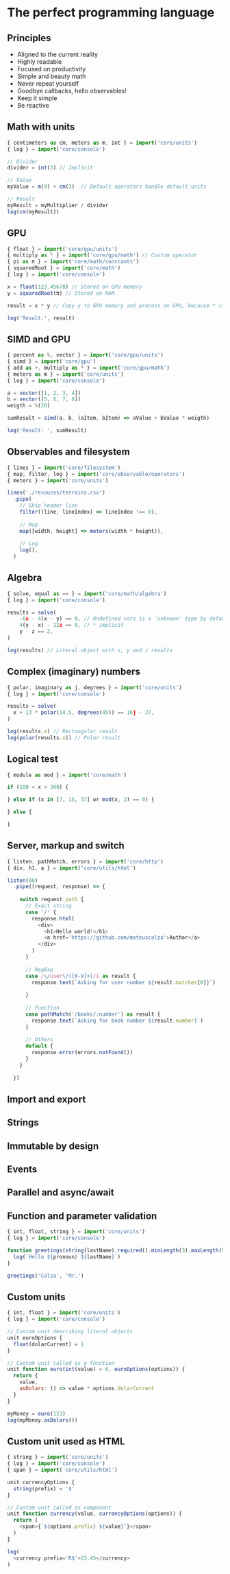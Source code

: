 # The perfect programming language

## Principles
* Aligned to the current reality
* Highly readable
* Focused on productivity
* Simple and beauty math
* Never repeat yourself
* Goodbye callbacks, hello observables!
* Keep it simple
* Be reactive

## Math with units
```javascript
{ centimeters as cm, meters as m, int } = import('core/units')
{ log } = import('core/console')

// Divider
divider = int(3) // Implicit

// Value
myValue = m(9) + cm(3)  // Default operators handle default units

// Result
myResult = myMultiplier / divider
log(cm(myResult))
```

## GPU
```javascript
{ float } = import('core/gpu/units')
{ multiply as * } = import('core/gpu/math') // Custom operator
{ pi as π } = import('core/math/constants')
{ squaredRoot } = import('core/math')
{ log } = import('core/console')

x = float(123.45678) // Stored on GPU memory
y = squaredRoot(π) // Stored on RAM

result = x * y // Copy y to GPU memory and process on GPU, because * is a GPU operator

log('Result:', result)
```

## SIMD and GPU
```javascript
{ percent as %, vector } = import('core/gpu/units')
{ simd } = import('core/gpu')
{ add as +, multiply as * } = import('core/gpu/math')
{ meters as m } = import('core/units')
{ log } = import('core/console')

a = vector([1, 2, 3, 4])
b = vector([5, 6, 7, 8])
weigth = %(20)

sumResult = simd(a, b, (aItem, bItem) => aValue + bValue * weigth)

log('Result: ', sumResult)
```

## Observables and filesystem
```javascript
{ lines } = import('core/filesystem')
{ map, filter, log } = import('core/observable/operators')
{ meters } = import('core/units')

lines('./resouces/terrains.csv')
  .pipe(
    // Skip header line
    filter((line, lineIndex) => lineIndex !== 0),
    
    // Map
    map([width, height] => meters(width * height)),
    
    // Log
    log(),
  )
```

## Algebra
```javascript
{ solve, equal as == } = import('core/math/algebra')
{ log } = import('core/console')

results = solve(
    -6x - 4(x - y) == 0, // Undefined vars is a 'unknown' type by default
    4(y - x) - 12z == 0, // * implicit
    y - z == 2,
)

log(results) // Literal object with x, y and z results
```

## Complex (imaginary) numbers
```javascript
{ polar, imaginary as j, degrees } = import('core/units')
{ log } = import('core/console')

results = solve(
  x + 13 * polar(14.5, degrees(45)) == 16j - 27,
)

log(results.x) // Rectangular result
log(polar(results.x)) // Polar result
```

## Logical test
```javascript
{ module as mod } = import('core/math')

if (100 < x < 300) {

} else if (x in [7, 15, 37] or mod(x, 2) == 0) {

} else {

}
```

## Server, markup and switch
```javascript
{ listen, pathMatch, errors } = import('core/http')
{ div, h1, a } = import('core/utils/html')

listen(80)
  .pipe((request, response) => {
  
    switch request.path {
      // Exact string
      case '/' {
        response.html(
          <div>
            <h1>Hello world!</h1>
            <a href='https://github.com/mateuscalza'>Author</a>
          </div>
        )
      }
      
      // RegExp
      case /\/user\/([0-9]+)/i as result {
        response.text(`Asking for user number ${result.matches[0]}`)
      
      }
        
      // Function
      case pathMatch('/books/:number') as result {
        response.text(`Asking for book number ${result.number}`)
      }
      
      // Others
      default {
        response.error(errors.notFound())
      }
    }
  
  })
```

## Import and export

## Strings

## Immutable by design

## Events

## Parallel and async/await

## Function and parameter validation
```javascript
{ int, float, string } = import('core/units')
{ log } = import('core/console')

function greetings(string(lastName).required().minLength(3).maxLength(50), string(pronoun).minLength(3).maxLength(50) = '') {
  log(`Hello ${pronoun} ${lastName}`)
}

greetings('Calza', 'Mr.')
```

## Custom units
```javascript
{ int, float } = import('core/units')
{ log } = import('core/console')

// Custom unit describing literal objects
unit euroOptions {
  float(dolarCurrent) = 1
}

// Custom unit called as a function
unit function euro(int(value) = 0, euroOptions(options)) {
  return {
    value,
    asDolars: () => value * options.dolarCurrent
  }
}

myMoney = euro(123)
log(myMoney.asDolars())
```

## Custom unit used as HTML
```javascript
{ string } = import('core/units')
{ log } = import('core/console')
{ span } = import('core/utils/html')

unit currencyOptions {
  string(prefix) = '$'
}

// Custom unit called as component
unit function currency(value, currencyOptions(options)) {
  return (
    <span>{`${options.prefix} ${value}`}</span>
  )
}

log(
  <currency prefix='R$'>23.45</currency>
)
```

